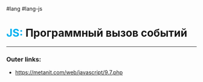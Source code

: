 #lang #lang-js
# <font color="#00b0f0">JS:</font> Программный вызов событий
---
### Outer links:
- https://metanit.com/web/javascript/9.7.php